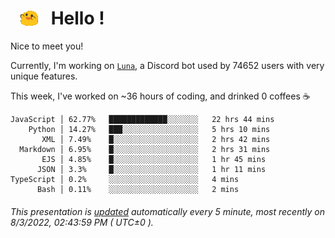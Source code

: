 <h1>   <img src="./spoinky.gif" style="vertical-align:middle;" width="30px">   Hello ! </h1>

Nice to meet you!

Currently, I'm working on <a href='https://github.com/Asgarrrr/Luna'>`Luna`</a>, a Discord bot used by 74652 users with very unique features.

This week, I've worked on ~36 hours of coding, and drinked 0 coffees ☕

```
JavaScript │ 62.77%   █████████████░░░░░░░   22 hrs 44 mins
    Python │ 14.27%   ███░░░░░░░░░░░░░░░░░   5 hrs 10 mins
       XML │ 7.49%    █░░░░░░░░░░░░░░░░░░░   2 hrs 42 mins
  Markdown │ 6.95%    █░░░░░░░░░░░░░░░░░░░   2 hrs 31 mins
       EJS │ 4.85%    █░░░░░░░░░░░░░░░░░░░   1 hr 45 mins
      JSON │ 3.3%     █░░░░░░░░░░░░░░░░░░░   1 hr 11 mins
TypeScript │ 0.2%     ░░░░░░░░░░░░░░░░░░░░   4 mins
      Bash │ 0.11%    ░░░░░░░░░░░░░░░░░░░░   2 mins
```

###### This presentation is [updated](https://github.com/Asgarrrr) automatically every 5 minute, most recently on 8/3/2022, 02:43:59 PM ( UTC±0 ).